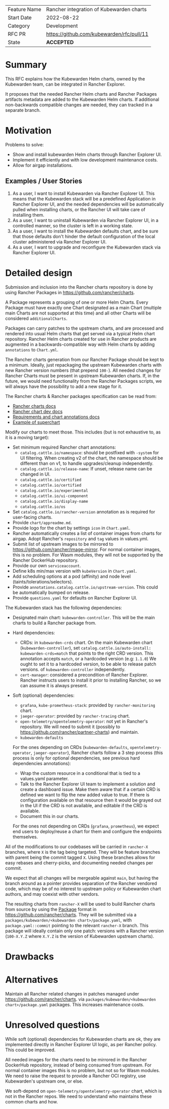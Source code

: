 |              |                                  |
| :----------- | :------------------------------- |
| Feature Name | Rancher integration of Kubewarden charts  |
| Start Date   | 2022-08-22                       |
| Category     | Development                      |
| RFC PR       | https://github.com/kubewarden/rfc/pull/11  |
| State        | **ACCEPTED**                     |


# Summary
[summary]: #summary

This RFC explains how the Kubewarden Helm charts, owned by the Kubewarden team,
can be integrated in Rancher Explorer.

It proposes that the needed Rancher Helm charts and Rancher Packages artifacts
metadata are added to the Kubewarden Helm charts. If additional non-backwards
compatible changes are needed, they can tracked in a separate branch.


# Motivation
[motivation]: #motivation

Problems to solve:

- Show and install kubewarden Helm charts through Rancher Explorer UI.
- Implement it efficiently and with low development maintenance costs.
- Allow for airgap installations.

## Examples / User Stories
[examples]: #examples

1. As a user, I want to install Kubewarden via Rancher Explorer UI. This means
   that the Kubewarden stack will be a predefined Application in Rancher
   Explorer UI, and the needed dependencies will be automatically pulled when
   installing charts, or the Rancher UI will take care of installing them.
2. As a user, I want to uninstall Kubewarden via Rancher Explorer UI, in a
   controlled manner, so the cluster is left in a working state.
3. As a user, I want to install the Kubewarden defaults chart, and be sure that
   those defaults don't hinder the default configuration of the local cluster
   administered via Rancher Explorer UI.
4. As a user, I want to upgrade and reconfigure the Kubewarden stack via Rancher
   Explorer UI.

# Detailed design
[design]: #detailed-design

Submission and inclusion into the Rancher charts repository is done by using
Rancher Packages in https://github.com/rancher/charts.

A Package represents a grouping of one or more Helm Charts. Every Package must
have exactly one Chart designated as a main Chart (multiple main Charts are not
supported at this time) and all other Charts will be considered
`additionalCharts`.

Packages can carry patches to the upstream charts, and are processed and
rendered into usual Helm charts that get served via a typical Helm chart
repository. Rancher Helm charts created for use in Rancher products are
augmented in a backwards-compatible way with Helm charts by adding
`annotations` to `Chart.yml`.

The Rancher charts generation from our Rancher Package should be kept to a
minimum. Ideally, just repackaging the upstream Kubewarden charts with new Rancher
version numbers (that prepend `100-`). All needed changes for Rancher
Charts must be present in upstream Kubewarden charts.
If, in the future, we would need functionality from the Rancher Packages
scripts, we will always have the possibility to add a new stage for it.

The Rancher charts & Rancher packages specification can be read from:
- [Rancher charts docs](https://rancher.com/docs/rancher/v2.6/en/helm-charts/creating-apps/#additional-files-for-rancher-charts)
- [Rancher chart dev docs](https://github.com/rancher/charts/blob/dev-v2.6/README.md)
- [Requirements and chart annotations docs](https://confluence.suse.com/pages/viewpage.action?spaceKey=EN&title=Feature+Charts+Helm+Requirements)
- [Example of superchart](https://github.com/rancher/charts/tree/dev-v2.6/packages/rancher-monitoring/rancher-monitoring/generated-changes/dependencies)

Modify our charts to meet those. This includes (but is not exhaustive to, as it
is a moving target):

- Set minimum required Rancher chart annotations:
  * `catalog.cattle.io/namespace`: should be postfixed with `-system` for UI
    filtering. When creating v2 of the chart, the namespace should be different
    than on v1, to handle upgrades/cleanup independently.
  * `catalog.cattle.io/release-name`: If unset, release name can be changed in UI.
  * `catalog.cattle.io/certified`
  * `catalog.cattle.io/certified`
  * `catalog.cattle.io/experimental`
  * `catalog.cattle.io/ui-component`
  * `catalog.cattle.io/display-name`
  * `catalog.cattle.io/os`
- Set `catalog.cattle.io/rancher-version` annotation as is required for
  user-facing charts.
- Provide `chart/appreadme.md`.
- Provide logo for the chart by settings `icon` in `Chart.yaml`.
- Rancher automatically creates a list of container images from charts for
  airgap. Adopt Rancher's `repository` and `tag` values in values.yml.
- Submit list of upstream images to be mirrored to
  https://github.com/rancher/image-mirror. For normal container images, this is
  no problem. For Wasm modules, they will not be supported by the Rancher
  DockerHub repository.
- Provide our own `serviceaccount`.
- Define k8s min/max version with `kubeVersion` in `Chart.yaml`.
- Add scheduling options at a pod (affinity) and node level
  (taints/tolerations/selectors).
- Provide `annotations.catalog.cattle.io/upstream-version`. This could be
  automatically bumped on release.
- Provide `questions.yaml` for defaults on Rancher Explorer UI.

The Kubewarden stack has the following dependencies:
- Designated main chart: `kubewarden-controller`. This will be the main charts
  to build a Rancher package from.
- Hard dependencies: 
  * CRDs: in `kubewarden-crds` chart. On the main Kubewarden chart
    (`kubewarden-controller`), set `catalog.cattle.io/auto-install:
    kubewarden-crds=match` that points to the right CRD version.
    This annotation accepts `match`, or a hardcoded version (e.g: `1.1.0`)
    We ought to set it to a hardcoded version, to be able to release patch
    versions.  of `kubewarden-controller` independently.
  * `cert-manager`: considered a precondition of Rancher Explorer. Rancher
    instructs users to install it prior to installing Rancher, so we can assume
    it is always present.
- Soft (optional) dependencies:
  * `grafana`, `kube-prometheus-stack`: provided by `rancher-monitoring` chart.
  * `jaeger-operator`: provided by `rancher-tracing` chart.
  * `open-telemetry/opentelemetry-operator`: not yet in Rancher's repository. We
    will need to submit it (possibly to
    https://github.com/rancher/partner-charts) and maintain.
  * `kubewarden-defaults`

  For the ones depending on CRDs (`kubewarden-defaults`,
    `opentelemetry-operator`, `jaeger-operator`), Rancher charts follow a 3 step
  process (this process is only for optional dependencies, see previous hard
  dependencies annotations):
  * Wrap the custom resource in a conditional that is tied to a values.yaml
    parameter.
  * Talk to the Rancher Explorer UI team to implement a solution and create a
  dashboard issue. Make them aware that if a certain CRD is defined we want to
  flip the new added value to true. If there is configuration available on that
  resource then it would be grayed out in the UI if the CRD is not available,
  and editable if the CRD is available.
  * Document this in our charts.
  
  For the ones not depending on CRDs (`grafana`, `prometheus`), we expect end
  users to deploy/reuse a chart for them and configure the endpoints themselves.

All of the modifications to our codebases will be carried in `rancher-X`
branches, where `X` is the tag being targeted.
They will be feature branches with parent being the commit tagged `X`. Using
these branches allows for easy rebases and cherry-picks, and documenting
needed changes per commit. 

We expect that all changes will be mergeable against `main`, but having the
branch around as a pointer provides separation of the Rancher vendored code,
which may be of no interest to upstream policy or Kubewarden chart authors, and
may coexist with other vendors.

The resulting charts from `rancher-X` will be used to build Rancher charts from
source by using the
[Package](https://github.com/rancher/charts/blob/dev-v2.6/docs/packages.md)
format in https://github.com/rancher/charts.
They will be submitted via a `packages/kubewarden/<kubewarden
chart>/package.yaml`, with
`package.yaml::commit` pointing to the relevant `rancher-X` branch.
This package will ideally contain only one patch: versions with a Rancher
version (`100-X.Y.Z` where `X.Y.Z` is the version of Kubewarden upstream
charts).

# Drawbacks
[drawbacks]: #drawbacks

# Alternatives
[alternatives]: #alternatives

Maintain all Rancher related changes in patches managed under
https://github.com/rancher/charts.  via `packages/kubewarden/<kubewarden
chart>/package.yaml` packages. This increases maintenance costs.

# Unresolved questions
[unresolved]: #unresolved-questions

While soft (optional) dependencies for Kubewarden charts are ok, they are
implemented directly in Rancher Explorer UI logic, as per Rancher policy. This
could be improved.

All needed images for the charts need to be mirrored in the Rancher DockerHub
repository, instead of being consumed from upstream. For normal container
images this is no problem, but not so for Wasm modules. We need to raise the
request to provide a Rancher OCI registry, use Kubewarden's upstream one, or
else.

We soft-depend on `open-telemetry/opentelemetry-operator` chart, which is not in
the Rancher repos. We need to understand who maintains these common charts and
how.
